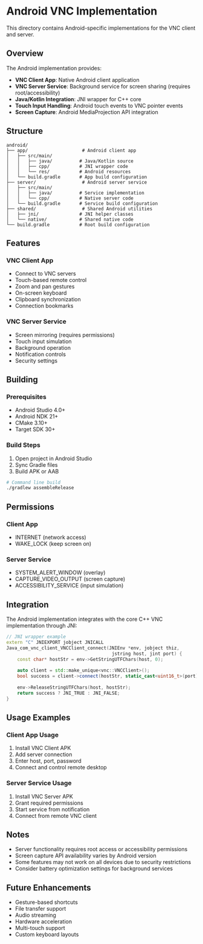 # Android VNC Implementation

This directory contains Android-specific implementations for the VNC client and server.

## Overview

The Android implementation provides:
- **VNC Client App**: Native Android client application
- **VNC Server Service**: Background service for screen sharing (requires root/accessibility)
- **Java/Kotlin Integration**: JNI wrapper for C++ core
- **Touch Input Handling**: Android touch events to VNC pointer events
- **Screen Capture**: Android MediaProjection API integration

## Structure

```
android/
├── app/                    # Android client app
│   ├── src/main/
│   │   ├── java/          # Java/Kotlin source
│   │   ├── cpp/           # JNI wrapper code
│   │   └── res/           # Android resources
│   └── build.gradle       # App build configuration
├── server/                 # Android server service
│   ├── src/main/
│   │   ├── java/          # Service implementation
│   │   └── cpp/           # Native server code
│   └── build.gradle       # Service build configuration
├── shared/                 # Shared Android utilities
│   ├── jni/               # JNI helper classes
│   └── native/            # Shared native code
└── build.gradle           # Root build configuration
```

## Features

### VNC Client App
- Connect to VNC servers
- Touch-based remote control
- Zoom and pan gestures
- On-screen keyboard
- Clipboard synchronization
- Connection bookmarks

### VNC Server Service
- Screen mirroring (requires permissions)
- Touch input simulation
- Background operation
- Notification controls
- Security settings

## Building

### Prerequisites
- Android Studio 4.0+
- Android NDK 21+
- CMake 3.10+
- Target SDK 30+

### Build Steps

1. Open project in Android Studio
2. Sync Gradle files
3. Build APK or AAB

```bash
# Command line build
./gradlew assembleRelease
```

## Permissions

### Client App
- INTERNET (network access)
- WAKE_LOCK (keep screen on)

### Server Service
- SYSTEM_ALERT_WINDOW (overlay)
- CAPTURE_VIDEO_OUTPUT (screen capture)
- ACCESSIBILITY_SERVICE (input simulation)

## Integration

The Android implementation integrates with the core C++ VNC implementation through JNI:

```cpp
// JNI wrapper example
extern "C" JNIEXPORT jobject JNICALL
Java_com_vnc_client_VNCClient_connect(JNIEnv *env, jobject thiz, 
                                       jstring host, jint port) {
    const char* hostStr = env->GetStringUTFChars(host, 0);
    
    auto client = std::make_unique<vnc::VNCClient>();
    bool success = client->connect(hostStr, static_cast<uint16_t>(port));
    
    env->ReleaseStringUTFChars(host, hostStr);
    return success ? JNI_TRUE : JNI_FALSE;
}
```

## Usage Examples

### Client App Usage
1. Install VNC Client APK
2. Add server connection
3. Enter host, port, password
4. Connect and control remote desktop

### Server Service Usage
1. Install VNC Server APK
2. Grant required permissions
3. Start service from notification
4. Connect from remote VNC client

## Notes

- Server functionality requires root access or accessibility permissions
- Screen capture API availability varies by Android version
- Some features may not work on all devices due to security restrictions
- Consider battery optimization settings for background services

## Future Enhancements

- Gesture-based shortcuts
- File transfer support
- Audio streaming
- Hardware acceleration
- Multi-touch support
- Custom keyboard layouts